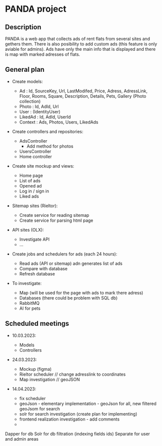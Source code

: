 ﻿# PANDA project

## Description

PANDA is a web app that collects ads of rent flats from several sites and gethers them. 
There is also posibility to add custom ads (this  feature is only aviable for admins). 
Ads have only the main info that is displayed and there is map with marked adresses of flats.


## General plan

- Create models:
	- Ad : Id, SourceKey, Url, LastModifed, Price, Adress, AdressLink, Floor, Rooms, Square, Description, Details, Pets, Gallery (Photo collection)
	- Photo : Id, AdId, Url
	- User : (IdentityUser)
	- LikedAd : Id, AdId, UserId
	- Context : Ads, Photos, Users, LikedAds

- Create controllers and repositories:
	- AdsController
		- Add method for photos
	- UsersController
	- Home controller

- Create site mockup and views: 
	- Home page
	- List of ads
	- Opened ad
	- Log in / sign in
	- Liked ads

- Sitemap sites (Rieltor):
	- Create service for reading sitemap
	- Create service for parsing html page

- API sites (OLX):
	- Investigate API
	- ...

- Create jobs and schedulers for ads (each 24 hours):
	- Read ads (API or sitemap) adn generates list of ads
	- Compare with database
	- Refresh database

- To investigate:
	- Map (will be used for the page with ads to mark there adress)
	- Databases (there could be problem with SQL db)
	- RabbitMQ
	- AI for pets


## Scheduled meetings

- 10.03.2023:
	- Models
	- Controllers

- 24.03.2023:
	- Mockup (figma)
	- Rieltor scheduler // change adresslink to coordinates
	- Map investigation // geoJSON


- 14.04.2023:
	- fix scheduler
	- geoJson - elementary implementation - geoJson for all, new filtered geoJsom for search
	- solr for search investigation (create plan for implementing)
	- frontend realization investigation - add comments
	- 


Dapper for db
Solr for db filtration (indexing fields ids)
Separate for user and admin areas
